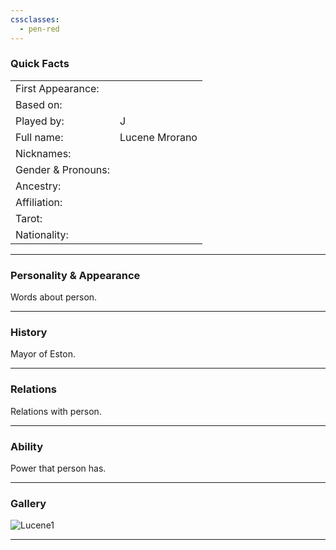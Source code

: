 ```yaml
---
cssclasses:
  - pen-red
---
```

### Quick Facts

|                    |                |
| ------------------ | -------------- |
| First Appearance:  |                |
| Based on:          |                |
| Played by:         | J              |
| Full name:         | Lucene Mrorano |
| Nicknames:         |                |
| Gender & Pronouns: |                |
| Ancestry:          |                |
| Affiliation:       |                |
| Tarot:             |                |
| Nationality:       |                |
***
### Personality & Appearance
Words about person.

***
### History
Mayor of Eston.

***
### Relations
Relations with person.

***
### Ability
Power that person has.

***
### Gallery

![Lucene1](../../../../../99%20-%20META/attachments/Lucene1.png)

***
